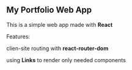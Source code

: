 <div>
  <h2>My Portfolio Web App</h2>
  <p>This is a simple web app made with <b>React</b></p>
  <p>Features:</p>
  <p>clien-site routing with <b>react-router-dom</b><p>
  <p>using <b>Links</b> to render only needed components<p>
</div>
